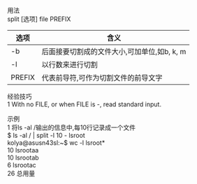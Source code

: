 用法  
split [选项] file PREFIX  


选项 | 含义
-- | --
-b <size> | 后面接要切割成的文件大小,可加单位,如b, k, m
-l | 以行数来进行切割
PREFIX | 代表前导符,可作为切割文件的前导文字

经验技巧  
1 With no FILE, or when FILE is -, read standard input.  


示例  
1 将ls -al /输出的信息中,每10行记录成一个文件  
$ ls -al / | split -l 10 - lsroot  
kolya@asusn43sl:~$ wc -l lsroot*  
  10 lsrootaa  
  10 lsrootab  
   6 lsrootac  
  26 总用量  
